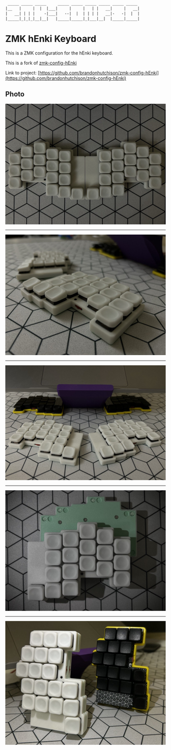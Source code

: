 ```
 _____ _____ _____     _____ _____ _____ _____ _____ _____
|__   |     |  |  |___|     |     |   | |   __|     |   __|
|   __| | | |    -|___|   --|  |  | | | |   __|-   -|  |  |
|_____|_|_|_|__|__|   |_____|_____|_|___|__|  |_____|_____|

```

# ZMK hEnki Keyboard

This is a ZMK configuration for the hEnki keyboard.

This is a fork of [zmk-config-hEnki](https://github.com/brandonhutchison/zmk-config-hEnki)

Link to project: [https://github.com/brandonhutchison/zmk-config-hEnki](https://github.com/brandonhutchison/zmk-config-hEnki)

## Photo

![hEnki Keyboard](./henki-1.jpg)

---

![hEnki Keyboard](./henki-2.jpg)

---

![hEnki Keyboard](./henki-3.jpg)

---

![hEnki Keyboard](./henki-4.jpg)

---

![hEnki Keyboard](./henki-5.jpg)
